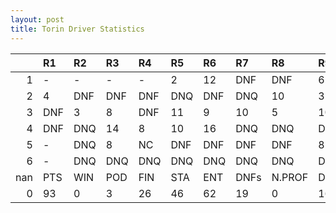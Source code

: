 ```yaml
---
layout: post 
title: Torin Driver Statistics
--- 
```


|     | R1   | R2   | R3   | R4   | R5   | R6   | R7   | R8     | R9   | R10   | R11   | R12   | Points   | Pos   |
|----:|:-----|:-----|:-----|:-----|:-----|:-----|:-----|:-------|:-----|:------|:------|:------|:---------|:------|
|   1 | -    | -    | -    | -    | 2    | 12   | DNF  | DNF    | 6    | 12    | DNF   | DNF   | nan      | nan   |
|   2 | 4    | DNF  | DNF  | DNF  | DNQ  | DNF  | DNQ  | 10     | 3    | 11    | 10    | DNF   | nan      | nan   |
|   3 | DNF  | 3    | 8    | DNF  | 11   | 9    | 10   | 5      | 10   | DNF   | 10    | 11    | nan      | nan   |
|   4 | DNF  | DNQ  | 14   | 8    | 10   | 16   | DNQ  | DNQ    | DNQ  | DNF   | DNQ   | -     | 2.0      | 25.0  |
|   5 | -    | DNQ  | 8    | NC   | DNF  | DNF  | DNF  | DNF    | 8    | DNF   | 14    | 14    | 36.0     | 13.0  |
|   6 | -    | DNQ  | DNQ  | DNQ  | DNQ  | DNQ  | DNQ  | DNQ    | DNQ  | nan   | nan   | nan   | 19.0     | 13.0  |
| nan | PTS  | WIN  | POD  | FIN  | STA  | ENT  | DNFs | N.PROF | DNQ  | %FIN  | PPR   | BST   | CHA      | RNK   |
|   0 | 93   | 0    | 3    | 26   | 46   | 62   | 19   | 0      | 16   | 56.52 | 1.5   | 2     | 0.0      | 18.0  |